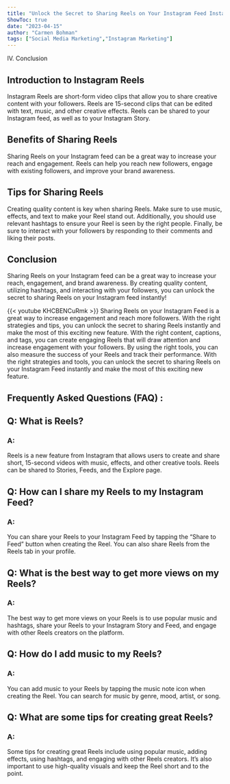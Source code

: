 ```yaml
---
title: "Unlock the Secret to Sharing Reels on Your Instagram Feed Instantly!"
ShowToc: true 
date: "2023-04-15"
author: "Carmen Bohman" 
tags: ["Social Media Marketing","Instagram Marketing"]
---
```

IV. Conclusion

## Introduction to Instagram Reels

Instagram Reels are short-form video clips that allow you to share creative content with your followers. Reels are 15-second clips that can be edited with text, music, and other creative effects. Reels can be shared to your Instagram feed, as well as to your Instagram Story.

## Benefits of Sharing Reels

Sharing Reels on your Instagram feed can be a great way to increase your reach and engagement. Reels can help you reach new followers, engage with existing followers, and improve your brand awareness.

## Tips for Sharing Reels

Creating quality content is key when sharing Reels. Make sure to use music, effects, and text to make your Reel stand out. Additionally, you should use relevant hashtags to ensure your Reel is seen by the right people. Finally, be sure to interact with your followers by responding to their comments and liking their posts.

## Conclusion

Sharing Reels on your Instagram feed can be a great way to increase your reach, engagement, and brand awareness. By creating quality content, utilizing hashtags, and interacting with your followers, you can unlock the secret to sharing Reels on your Instagram feed instantly!

{{< youtube KHCBENCuRmk >}} 
Sharing Reels on your Instagram Feed is a great way to increase engagement and reach more followers. With the right strategies and tips, you can unlock the secret to sharing Reels instantly and make the most of this exciting new feature. With the right content, captions, and tags, you can create engaging Reels that will draw attention and increase engagement with your followers. By using the right tools, you can also measure the success of your Reels and track their performance. With the right strategies and tools, you can unlock the secret to sharing Reels on your Instagram Feed instantly and make the most of this exciting new feature.

## Frequently Asked Questions (FAQ) :
<h2>Q: What is Reels?</h2>

<h3>A:</h3>
Reels is a new feature from Instagram that allows users to create and share short, 15-second videos with music, effects, and other creative tools. Reels can be shared to Stories, Feeds, and the Explore page. 

<h2>Q: How can I share my Reels to my Instagram Feed?</h2>

<h3>A:</h3>
You can share your Reels to your Instagram Feed by tapping the “Share to Feed” button when creating the Reel. You can also share Reels from the Reels tab in your profile. 

<h2>Q: What is the best way to get more views on my Reels?</h2>

<h3>A:</h3>
The best way to get more views on your Reels is to use popular music and hashtags, share your Reels to your Instagram Story and Feed, and engage with other Reels creators on the platform. 

<h2>Q: How do I add music to my Reels?</h2>

<h3>A:</h3>
You can add music to your Reels by tapping the music note icon when creating the Reel. You can search for music by genre, mood, artist, or song. 

<h2>Q: What are some tips for creating great Reels?</h2>

<h3>A:</h3>
Some tips for creating great Reels include using popular music, adding effects, using hashtags, and engaging with other Reels creators. It’s also important to use high-quality visuals and keep the Reel short and to the point.


